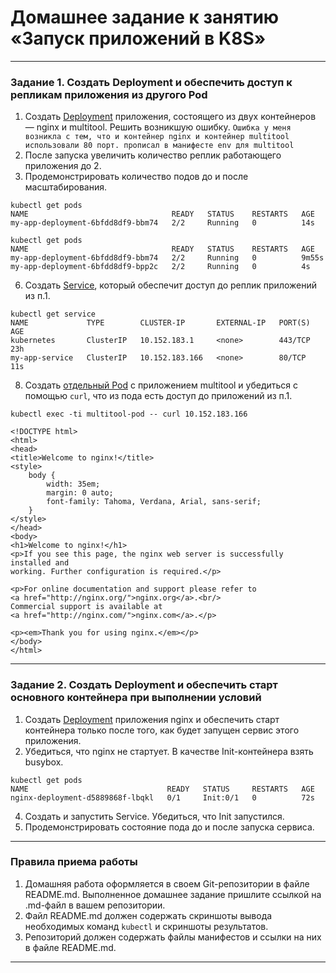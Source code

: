 # Домашнее задание к занятию «Запуск приложений в K8S»

------

### Задание 1. Создать Deployment и обеспечить доступ к репликам приложения из другого Pod

1. Создать [Deployment](https://github.com/omega-pasha/kuber-homeworks/blob/main/1.3/my-app-deployment.yaml) приложения, состоящего из двух контейнеров — nginx и multitool. Решить возникшую ошибку.
`Ошибка у меня возникла с тем, что и контейнер nginx и контейнер multitool использовали 80 порт. прописал в манифесте env для multitool`
3. После запуска увеличить количество реплик работающего приложения до 2.
4. Продемонстрировать количество подов до и после масштабирования.
```
kubectl get pods
NAME                                READY   STATUS    RESTARTS   AGE
my-app-deployment-6bfdd8df9-bbm74   2/2     Running   0          14s
```
```
kubectl get pods
NAME                                READY   STATUS    RESTARTS   AGE
my-app-deployment-6bfdd8df9-bbm74   2/2     Running   0          9m55s
my-app-deployment-6bfdd8df9-bpp2c   2/2     Running   0          4s
```
6. Создать [Service](https://github.com/omega-pasha/kuber-homeworks/blob/main/1.3/my-app-service.yaml), который обеспечит доступ до реплик приложений из п.1.
```
kubectl get service
NAME             TYPE        CLUSTER-IP       EXTERNAL-IP   PORT(S)   AGE
kubernetes       ClusterIP   10.152.183.1     <none>        443/TCP   23h
my-app-service   ClusterIP   10.152.183.166   <none>        80/TCP    11s
```
8. Создать [отдельный Pod](https://github.com/omega-pasha/kuber-homeworks/blob/main/1.3/multitool-pod.yaml) с приложением multitool и убедиться с помощью `curl`, что из пода есть доступ до приложений из п.1.
```
kubectl exec -ti multitool-pod -- curl 10.152.183.166

<!DOCTYPE html>
<html>
<head>
<title>Welcome to nginx!</title>
<style>
    body {
        width: 35em;
        margin: 0 auto;
        font-family: Tahoma, Verdana, Arial, sans-serif;
    }
</style>
</head>
<body>
<h1>Welcome to nginx!</h1>
<p>If you see this page, the nginx web server is successfully installed and
working. Further configuration is required.</p>

<p>For online documentation and support please refer to
<a href="http://nginx.org/">nginx.org</a>.<br/>
Commercial support is available at
<a href="http://nginx.com/">nginx.com</a>.</p>

<p><em>Thank you for using nginx.</em></p>
</body>
</html>
```

------

### Задание 2. Создать Deployment и обеспечить старт основного контейнера при выполнении условий

1. Создать [Deployment](https://github.com/omega-pasha/kuber-homeworks/blob/main/1.3/nginx-busy-dep.yaml) приложения nginx и обеспечить старт контейнера только после того, как будет запущен сервис этого приложения.
2. Убедиться, что nginx не стартует. В качестве Init-контейнера взять busybox.
```
kubectl get pods
NAME                               READY   STATUS     RESTARTS   AGE
nginx-deployment-d5889868f-lbqkl   0/1     Init:0/1   0          72s
```
4. Создать и запустить Service. Убедиться, что Init запустился.
5. Продемонстрировать состояние пода до и после запуска сервиса.

------

### Правила приема работы

1. Домашняя работа оформляется в своем Git-репозитории в файле README.md. Выполненное домашнее задание пришлите ссылкой на .md-файл в вашем репозитории.
2. Файл README.md должен содержать скриншоты вывода необходимых команд `kubectl` и скриншоты результатов.
3. Репозиторий должен содержать файлы манифестов и ссылки на них в файле README.md.

------
